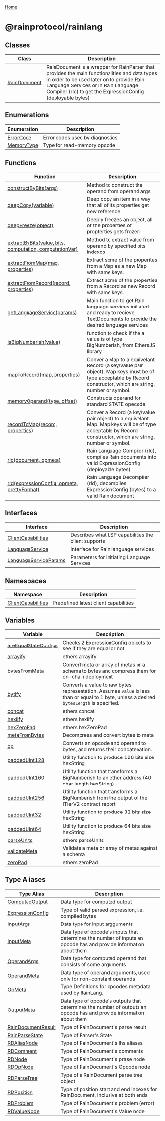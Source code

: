 [Home](./index.md)

# @rainprotocol/rainlang

## Classes

|  Class | Description |
|  --- | --- |
|  [RainDocument](./classes/raindocument.md) | RainDocument is a wrapper for RainParser that provides the main functionalities and data types in order to be used later on to provide Rain Language Services or in Rain Language Compiler (rlc) to get the ExpressionConfig (deployable bytes) |

## Enumerations

|  Enumeration | Description |
|  --- | --- |
|  [ErrorCode](./enums/errorcode.md) | Error codes used by diagnostics |
|  [MemoryType](./enums/memorytype.md) | Type for read-memory opcode |

## Functions

|  Function | Description |
|  --- | --- |
|  [constructByBits(args)](./variables/constructbybits_1.md) | Method to construct the operand from operand args |
|  [deepCopy(variable)](./variables/deepcopy_1.md) | Deep copy an item in a way that all of its properties get new reference |
|  [deepFreeze(object)](./variables/deepfreeze_1.md) | Deeply freezes an object, all of the properties of propterties gets frozen |
|  [extractByBits(value, bits, computation, computationVar)](./variables/extractbybits_1.md) | Method to extract value from operand by specified bits indexes |
|  [extractFromMap(map, properties)](./variables/extractfrommap_1.md) | Extract some of the properites from a Map as a new Map with same keys. |
|  [extractFromRecord(record, properties)](./variables/extractfromrecord_1.md) | Extract some of the properties from a Record as new Record with same keys. |
|  [getLanguageService(params)](./variables/getlanguageservice_1.md) | Main function to get Rain language services initiated and ready to recieve TextDocuments to provide the desired language services |
|  [isBigNumberish(value)](./variables/isbignumberish_1.md) | function to check if the a value is of type BigNumberish, from EthersJS library |
|  [mapToRecord(map, properties)](./variables/maptorecord_1.md) | Conver a Map to a equivelant Record (a key/value pair object). Map keys must be of type acceptable by Record constructor, which are string, number or symbol. |
|  [memoryOperand(type, offset)](./variables/memoryoperand_1.md) | Constructs operand for standard STATE opecode |
|  [recordToMap(record, properties)](./variables/recordtomap_1.md) | Conver a Record (a key/value pair object) to a equivelant Map. Map keys will be of type acceptable by Record constructor, which are string, number or symbol. |
|  [rlc(document, opmeta)](./variables/rlc_1.md) | Rain Language Compiler (rlc), compiles Rain documents into valid ExpressionConfig (deployable bytes) |
|  [rld(expressionConfig, opmeta, prettyFormat)](./variables/rld_1.md) | Rain Language Decompiler (rld), decompiles ExpressionConfig (bytes) to a valid Rain document |

## Interfaces

|  Interface | Description |
|  --- | --- |
|  [ClientCapabilities](./interfaces/clientcapabilities.md) | Describes what LSP capabilities the client supports |
|  [LanguageService](./interfaces/languageservice.md) | Interface for Rain language services |
|  [LanguageServiceParams](./interfaces/languageserviceparams.md) | Parameters for initiating Language Services |

## Namespaces

|  Namespace | Description |
|  --- | --- |
|  [ClientCapabilities](./namespaces/clientcapabilities.md) | Predefined latest client capabilities |

## Variables

|  Variable | Description |
|  --- | --- |
|  [areEqualStateConfigs](./variables/areequalstateconfigs.md) | Checks 2 ExpressionConfig objects to see if they are equal or not |
|  [arrayify](./variables/arrayify.md) | ethers arrayify |
|  [bytesFromMeta](./variables/bytesfrommeta.md) | Convert meta or array of metas or a schema to bytes and compress them for on-chain deployment |
|  [bytify](./variables/bytify.md) | Converts a value to raw bytes representation. Assumes `value` is less than or equal to 1 byte, unless a desired `bytesLength` is specified. |
|  [concat](./variables/concat.md) | ethers concat |
|  [hexlify](./variables/hexlify.md) | ethers hexlify |
|  [hexZeroPad](./variables/hexzeropad.md) | ethers hexZeroPad |
|  [metaFromBytes](./variables/metafrombytes.md) | Decompress and convert bytes to meta |
|  [op](./variables/op.md) | Converts an opcode and operand to bytes, and returns their concatenation. |
|  [paddedUInt128](./variables/paddeduint128.md) | Utility function to produce 128 bits size hexString |
|  [paddedUInt160](./variables/paddeduint160.md) | Utility function that transforms a BigNumberish to an ether address (40 char length hexString) |
|  [paddedUInt256](./variables/paddeduint256.md) | Utility function that transforms a BigNumberish from the output of the ITierV2 contract report |
|  [paddedUInt32](./variables/paddeduint32.md) | Utility function to produce 32 bits size hexString |
|  [paddedUInt64](./variables/paddeduint64.md) | Utility function to produce 64 bits size hexString |
|  [parseUnits](./variables/parseunits.md) | ethers parseUnits |
|  [validateMeta](./variables/validatemeta.md) | Validate a meta or array of metas against a schema |
|  [zeroPad](./variables/zeropad.md) | ethers zeroPad |

## Type Aliases

|  Type Alias | Description |
|  --- | --- |
|  [ComputedOutput](./types/computedoutput.md) | Data type for computed output |
|  [ExpressionConfig](./types/expressionconfig.md) | Type of valid parsed expression, i.e. compiled bytes |
|  [InputArgs](./types/inputargs.md) | Data type for input argguments |
|  [InputMeta](./types/inputmeta.md) | Data type of opcode's inputs that determines the number of inputs an opcode has and provide information about them |
|  [OperandArgs](./types/operandargs.md) | Data type for computed operand that consists of some arguments |
|  [OperandMeta](./types/operandmeta.md) | Data type of operand arguments, used only for non-constant operands |
|  [OpMeta](./types/opmeta.md) | Type Definitions for opcodes metadata used by RainLang. |
|  [OutputMeta](./types/outputmeta.md) | Data type of opcode's outputs that determines the number of outputs an opcode has and provide information about them |
|  [RainDocumentResult](./types/raindocumentresult.md) | Type of RainDocument's parse result |
|  [RainParseState](./types/rainparsestate.md) | Type of Parser's State |
|  [RDAliasNode](./types/rdaliasnode.md) | Type of RainDocument's lhs aliases |
|  [RDComment](./types/rdcomment.md) | Type of RainDocument's comments |
|  [RDNode](./types/rdnode.md) | Type of RainDocument's prase node |
|  [RDOpNode](./types/rdopnode.md) | Type of RainDocument's Opcode node |
|  [RDParseTree](./types/rdparsetree.md) | Type of a RainDocument parse tree object |
|  [RDPosition](./types/rdposition.md) | Type of position start and end indexes for RainDocument, inclusive at both ends |
|  [RDProblem](./types/rdproblem.md) | Type of RainDocument's problem (error) |
|  [RDValueNode](./types/rdvaluenode.md) | Type of RainDocument's Value node |


